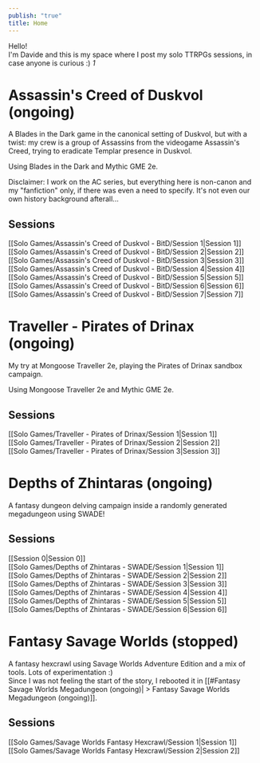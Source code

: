```yaml
---  
publish: "true"  
title: Home  
---  
```

Hello!   
I'm Davide and this is my space where I post my solo TTRPGs sessions, in case anyone is curious :) *1*  
  
# Assassin's Creed of Duskvol (ongoing)  
A Blades in the Dark game in the canonical setting of Duskvol, but with a twist: my crew is a group of Assassins from the videogame Assassin's Creed, trying to eradicate Templar presence in Duskvol.  
  
Using Blades in the Dark and Mythic GME 2e.  
  
Disclaimer: I work on the AC series, but everything here is non-canon and my "fanfiction" only, if there was even a need to specify. It's not even our own history background afterall...  
  
## Sessions  
[[Solo Games/Assassin's Creed of Duskvol - BitD/Session 1|Session 1]]    
[[Solo Games/Assassin's Creed of Duskvol - BitD/Session 2|Session 2]]    
[[Solo Games/Assassin's Creed of Duskvol - BitD/Session 3|Session 3]]    
[[Solo Games/Assassin's Creed of Duskvol - BitD/Session 4|Session 4]]    
[[Solo Games/Assassin's Creed of Duskvol - BitD/Session 5|Session 5]]    
[[Solo Games/Assassin's Creed of Duskvol - BitD/Session 6|Session 6]]    
[[Solo Games/Assassin's Creed of Duskvol - BitD/Session 7|Session 7]]    
  
# Traveller - Pirates of Drinax (ongoing)  
My try at Mongoose Traveller 2e, playing the Pirates of Drinax sandbox campaign.  
  
Using Mongoose Traveller 2e and Mythic GME 2e.  
  
## Sessions  
[[Solo Games/Traveller - Pirates of Drinax/Session 1|Session 1]]    
[[Solo Games/Traveller - Pirates of Drinax/Session 2|Session 2]]    
[[Solo Games/Traveller - Pirates of Drinax/Session 3|Session 3]]    
  
# Depths of Zhintaras (ongoing)  
A fantasy dungeon delving campaign inside a randomly generated megadungeon using SWADE!  
  
## Sessions  
[[Session 0|Session 0]]    
[[Solo Games/Depths of Zhintaras - SWADE/Session 1|Session 1]]    
[[Solo Games/Depths of Zhintaras - SWADE/Session 2|Session 2]]    
[[Solo Games/Depths of Zhintaras - SWADE/Session 3|Session 3]]  
[[Solo Games/Depths of Zhintaras - SWADE/Session 4|Session 4]]  
[[Solo Games/Depths of Zhintaras - SWADE/Session 5|Session 5]]  
[[Solo Games/Depths of Zhintaras - SWADE/Session 6|Session 6]]  
  
# Fantasy Savage Worlds (stopped)  
A fantasy hexcrawl using Savage Worlds Adventure Edition and a mix of tools. Lots of experimentation :)  
Since I was not feeling the start of the story, I rebooted it in [[#Fantasy Savage Worlds Megadungeon (ongoing)| > Fantasy Savage Worlds Megadungeon (ongoing)]].  
  
## Sessions  
[[Solo Games/Savage Worlds Fantasy Hexcrawl/Session 1|Session 1]]    
[[Solo Games/Savage Worlds Fantasy Hexcrawl/Session 2|Session 2]]    
  
